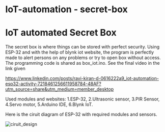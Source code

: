 # IoT-automation - secret-box
<h1>IoT automated Secret Box</h1>
<p>The secret box is where things can be stored with perfect security. Using ESP-32 and with the help of blynk iot website, the program is perfectly made to alert persons on any problems or try to open box without access. The programming code is shared as box_iot.ino. See the final video in the link given

https://www.linkedin.com/posts/ravi-kiran-d-0616222a9_iot-automation-esp32-activity-7218461256611958784-48AF?utm_source=share&utm_medium=member_desktop

Used modules and websites:
  1.ESP-32,
  2.Ultrasonic sensor,
  3.PIR Sensor,
  4.Servo motor,
  5.Arduino IDE,
  6.Blynk IoT.

Here is the ciruit diagram of ESP-32 with required modules and sensors.</p>

![ciruit_design](https://github.com/user-attachments/assets/b62fff66-3b0b-4b80-9344-cb387c443859)
